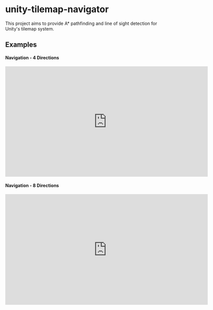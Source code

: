 # unity-tilemap-navigator
This project aims to provide A* pathfinding and line of sight detection for Unity's tilemap system.

## Examples

#### Navigation - 4 Directions
<iframe width="640" height="348" src="https://www.loom.com/embed/8b85b7b0b3584211a035737a1a4136f6" frameborder="0" webkitallowfullscreen mozallowfullscreen allowfullscreen></iframe>

#### Navigation - 8 Directions
<iframe width="640" height="349" src="https://www.loom.com/embed/8a0938ebcfc2487d88d89a7c73a69095" frameborder="0" webkitallowfullscreen mozallowfullscreen allowfullscreen></iframe>